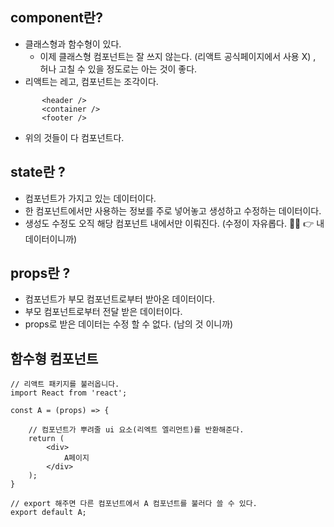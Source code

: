 ## component란?

- 클래스형과 함수형이 있다.
    - 이제 클래스형 컴포넌트는 잘 쓰지 않는다. (리액트 공식페이지에서 사용 X) , 허나 고칠 수 있을 정도로는 아는 것이 좋다.
- 리액트는 레고, 컴포넌트는 조각이다. 
 ```
        <header />
        <container />
        <footer />
```
- 위의 것들이 다 컴포넌트다.

## state란 ?

- 컴포넌트가 가지고 있는 데이터이다.
- 한 컴포넌트에서만 사용하는 정보를 주로 넣어놓고 생성하고 수정하는 데이터이다.
- 생성도 수정도 오직 해당 컴포넌트 내에서만 이뤄진다. (수정이 자유롭다. 🤷‍♀️ 👉 내 데이터이니까)

## props란 ?

- 컴포넌트가 부모 컴포넌트로부터 받아온 데이터이다.
- 부모 컴포넌트로부터 전달 받은 데이터이다.
- props로 받은 데이터는 수정 할 수 없다. (남의 것 이니까)

## 함수형 컴포넌트

```
// 리액트 패키지를 불러옵니다.
import React from 'react';

const A = (props) => {

    // 컴포넌트가 뿌려줄 ui 요소(리엑트 엘리먼트)를 반환해준다.
    return (
        <div>
            A페이지
        </div>
    );
}

// export 해주면 다른 컴포넌트에서 A 컴포넌트를 불러다 쓸 수 있다.
export default A;
```

